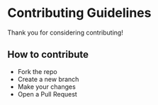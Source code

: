 # Contributing Guidelines

Thank you for considering contributing!

## How to contribute

- Fork the repo
- Create a new branch
- Make your changes
- Open a Pull Request